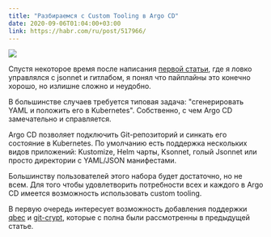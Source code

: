 ```yaml
---
title: "Разбираемся с Custom Tooling в Argo CD"
date: 2020-09-06T01:04:00+03:00
link: https://habr.com/ru/post/517966/
---
```


![](https://hsto.org/webt/bl/1t/hr/bl1thr-ilao8gyl97jiqgnnln7u.png)


Спустя некоторое время после написания [первой статьи](https://habr.com/post/481662/), где я ловко управлялся с jsonnet и гитлабом, я понял что пайплайны это конечно хорошо, но излишне сложно и неудобно.

В большинстве случаев требуется типовая задача: "сгенерировать YAML и положить его в Kubernetes". Собственно, с чем Argo CD замечательно и справляется.

Argo CD позволяет подключить Git-репозиторий и синкать его состояние в Kubernetes. По умолчанию есть поддержка нескольких видов приложений: Kustomize, Helm чарты, Ksonnet, голый Jsonnet или просто директории с YAML/JSON манифестами.

Большинству пользователей этого набора будет достаточно, но не всем. Для того чтобы удовлетворить потребности всех и каждого в Argo CD имеется возможность использовать custom tooling.

В первую очередь интересует возможность добавления поддержки [qbec](https://habr.com/ru/post/481662/) и [git-crypt](https://habr.com/ru/post/481662/#git-crypt), которые с полна были рассмотренны в предыдущей статье.

<!--more-->

